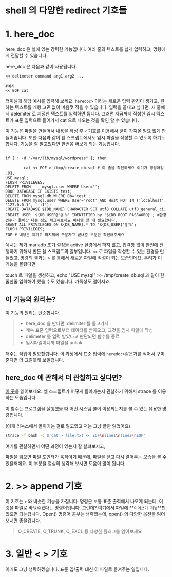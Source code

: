 # **shell 의  다양한 redirect 기호들**

# **1. here_doc**

here_doc 은 쉘에 있는 강력한 기능입니다. 여러 줄의 텍스트를 쉽게 입력하고, 명령에게 전달할 수 있습니다. 

here_doc 은 다음과 같이 사용됩니다.

```shell
<< delimeter command arg1 arg2 ...
  
#예시
<< EOF cat
```

터미널에 해당 예시를 입력해 보세요. `heredoc>` 이라는 새로운 입력 환경이 생기고, 원하는 텍스트를 개행 고민 없이 마음껏 적을 수 있습니다. 입력을 끝내고 싶다면, 새 줄에서 delemiter 로 지정한 텍스트를 입력하면 됩니다. 그러면 지금까지 작성한 임시 텍스트가 표준 입력으로 들어가서 cat 으로 나오는 것을 확인 할 수 있습니다.

이 기능은 파일을 만들어서 내용을 작성 후 `<` 기호를 이용해서 굳이 가져올 필요 없게 만들어줍니다. 또한 다음과 같이 쉘 스크립트에서도 임시 파일을 작성할 수 있도록 하기도 합니다. 기능을 잘 알고있다면 한번쯤 써보게 되는 기능입니다.

```shell

if [ ! -d "/var/lib/mysql/wordpress" ]; then

        cat << EOF > /tmp/create_db.sql # 이 줄을 확인하세요 여기가 명령어입니다.
USE mysql;
FLUSH PRIVILEGES;
DELETE FROM     mysql.user WHERE User='';
DROP DATABASE IF EXISTS test;
DELETE FROM mysql.db WHERE Db='test';
DELETE FROM mysql.user WHERE User='root' AND Host NOT IN ('localhost', '127.0.0.1', '::1');
CREATE DATABASE ${DB_NAME} CHARACTER SET utf8 COLLATE utf8_general_ci;
CREATE USER '${DB_USER}'@'%' IDENTIFIED by '${DB_ROOT_PASSWORD}'; #환경변수가 들어간 다는 점도 체크해보세요 미니쉘 할 떄 필요합니다.
GRANT ALL PRIVILEGES ON ${DB_NAME}.* TO '${DB_USER}'@'%';
FLUSH PRIVILEGES;
EOF # 내용은 제끼고 마지막에 구분자고 끝내준 부분만 확인해주세요
```

예시는 제가 mariadb 초기 설정을 active 환경에서 하지 않고, 입력창 없이 한번에 진행하기 위해서 만든 쉘 스크립트의 일부입니다. `<<` 로 파일을 작성할 수 있는 환경을 만들었고, 명령의 결과는 `>` 를 통해서 새로운 파일에 작성이 되는 모습인데요, 우리가 이 기능을 몰랐다면

touch 로 파일을 생성하고, echo "USE mysql" >> /tmp/create_db.sql 과 같이 한줄한줄 입력해야 했을 수도 있습니다. 가독성도 떨어지죠.

## 이 기능의 원리는?

이 기능의 원리는 단순합니다.

> - here_doc 을 만나면, delimiter 를 들고가서
> - 계속 표준 입력으로부터 데이터를 받아오고, 그것을 임시 파일에 작성
> - delimeter 를 입력 받았다고 판단되면 함수를 종료
> - 임시파일이니까 파일을 unlink

해주는 작업이 필요할껍니다. 이 과정에서 표준 입력에 `heredoc>`같은거를 적어서 꾸며준다면 더 그럴듯해 보일겁니다.  

## here_doc 에 관해서 더 관찰하고 싶다면?

[이 곳](https://stackoverflow.com/questions/70672456/how-here-document-works-in-shell)을 읽어보세요. 쉘 스크립트가 어떻게 돌아가는지 관찰하기 위해서 strace 를 이용하는 모습입니다.

이 함수는 프로그램을 실행했을 때 어떤 시스템 콜이 이용되는지를 볼 수 있는 유용한 명령입니다.

(이게 리눅스에서 돌아가는 걸로 알고있고 저는 그냥 글만 읽었어요)

```bash
strace -f bash -c $'cat > file.txt << EOF\nline1\nline2\nEOF'
```

여기를 관찰하면서 어떤 과정이 있는지 잘 살펴보시고,

파일을 읽으면 파일 포인터가 움직이기 때문에, 파일을 닫고 다시 열어주는 모습을 볼 수 있을꺼에요. 이 부분을 열심히 생각해 보시면 도움이 많이 됩니다.

# **2. >> append 기호**

이 기호는 `>` 와 비슷한 기능을 가집니다. 명령은 보통 표준 출력에서 나오게 되는데, 이것을 파일로 바꿔주겠다는 명령어입니다. 그런데? 여기에서 파일에 **`이어쓰기 기능`**만 있으면 되는겁니다. Open() 명령어 공부는 생략했는데, open() 의 다양한 옵션을 읽어보시면 좋을겁니다.

> O_CREATE, O_TRUNK, O_EXCL 등 다양한 플래그를 읽어보세요

# **3. 일반 < > 기호**

이거도 그냥 생략하겠습니다. 표준 입/출력 대신 이 파일로 옮겨주는 일입니다.